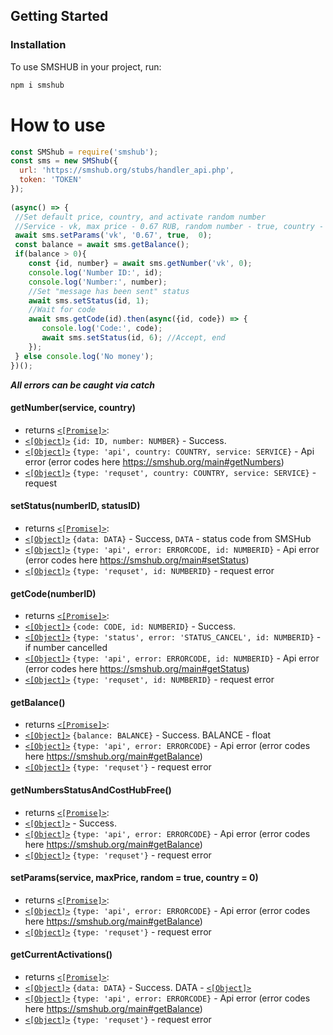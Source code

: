 ## Getting Started

### Installation

To use SMSHUB in your project, run:

```bash
npm i smshub
```

# How to use
```javascript
const SMShub = require('smshub');
const sms = new SMShub({
  url: 'https://smshub.org/stubs/handler_api.php', 
  token: 'TOKEN'
});
 
(async() => {
 //Set default price, country, and activate random number
 //Service - vk, max price - 0.67 RUB, random number - true, country - 0
 await sms.setParams('vk', '0.67', true,  0);
 const balance = await sms.getBalance();
 if(balance > 0){
    const {id, number} = await sms.getNumber('vk', 0);
    console.log('Number ID:', id);
    console.log('Number:', number);
    //Set "message has been sent" status
    await sms.setStatus(id, 1);
    //Wait for code
    await sms.getCode(id).then(async({id, code}) => {
       console.log('Code:', code);
       await sms.setStatus(id, 6); //Accept, end
    });   
 } else console.log('No money');
})();
```
***All errors can be caught via catch***

#### getNumber(service, country)
- returns [`<[Promise]>`](https://developer.mozilla.org/ru/docs/Web/JavaScript/Reference/Global_Objects/Promise): 
 - [`<[Object]>`](https://developer.mozilla.org/ru/docs/Web/JavaScript/Reference/Global_Objects/Object) `{id: ID, number: NUMBER}` - Success.
 - [`<[Object]>`](https://developer.mozilla.org/ru/docs/Web/JavaScript/Reference/Global_Objects/Object) `{type: 'api', country: COUNTRY, service: SERVICE}` - Api error (error codes here https://smshub.org/main#getNumbers)
 - [`<[Object]>`](https://developer.mozilla.org/ru/docs/Web/JavaScript/Reference/Global_Objects/Object) `{type: 'requset', country: COUNTRY, service: SERVICE}` - request 
 
#### setStatus(numberID, statusID)
- returns [`<[Promise]>`](https://developer.mozilla.org/ru/docs/Web/JavaScript/Reference/Global_Objects/Promise): 
 - [`<[Object]>`](https://developer.mozilla.org/ru/docs/Web/JavaScript/Reference/Global_Objects/Object) `{data: DATA}` - Success, `DATA` - status code from SMSHub
 - [`<[Object]>`](https://developer.mozilla.org/ru/docs/Web/JavaScript/Reference/Global_Objects/Object) `{type: 'api', error: ERRORCODE, id: NUMBERID}` - Api error (error codes here https://smshub.org/main#setStatus)
 - [`<[Object]>`](https://developer.mozilla.org/ru/docs/Web/JavaScript/Reference/Global_Objects/Object) `{type: 'requset', id: NUMBERID}` - request error

#### getCode(numberID)
- returns [`<[Promise]>`](https://developer.mozilla.org/ru/docs/Web/JavaScript/Reference/Global_Objects/Promise): 
 - [`<[Object]>`](https://developer.mozilla.org/ru/docs/Web/JavaScript/Reference/Global_Objects/Object) `{code: CODE, id: NUMBERID}` - Success.
 - [`<[Object]>`](https://developer.mozilla.org/ru/docs/Web/JavaScript/Reference/Global_Objects/Object) `{type: 'status', error: 'STATUS_CANCEL', id: NUMBERID}` - if number cancelled
 - [`<[Object]>`](https://developer.mozilla.org/ru/docs/Web/JavaScript/Reference/Global_Objects/Object) `{type: 'api', error: ERRORCODE, id: NUMBERID}` - Api error (error codes here https://smshub.org/main#getStatus)
 - [`<[Object]>`](https://developer.mozilla.org/ru/docs/Web/JavaScript/Reference/Global_Objects/Object) `{type: 'requset', id: NUMBERID}` - request error
 
  
#### getBalance()
- returns [`<[Promise]>`](https://developer.mozilla.org/ru/docs/Web/JavaScript/Reference/Global_Objects/Promise): 
 - [`<[Object]>`](https://developer.mozilla.org/ru/docs/Web/JavaScript/Reference/Global_Objects/Object) `{balance: BALANCE}` - Success. BALANCE - float
 - [`<[Object]>`](https://developer.mozilla.org/ru/docs/Web/JavaScript/Reference/Global_Objects/Object) `{type: 'api', error: ERRORCODE}` - Api error (error codes here https://smshub.org/main#getBalance)
 - [`<[Object]>`](https://developer.mozilla.org/ru/docs/Web/JavaScript/Reference/Global_Objects/Object) `{type: 'requset'}` - request error
 
#### getNumbersStatusAndCostHubFree()
- returns [`<[Promise]>`](https://developer.mozilla.org/ru/docs/Web/JavaScript/Reference/Global_Objects/Promise): 
 - [`<[Object]>`](https://developer.mozilla.org/ru/docs/Web/JavaScript/Reference/Global_Objects/Object) - Success.
 - [`<[Object]>`](https://developer.mozilla.org/ru/docs/Web/JavaScript/Reference/Global_Objects/Object) `{type: 'api', error: ERRORCODE}` - Api error (error codes here https://smshub.org/main#getBalance)
 - [`<[Object]>`](https://developer.mozilla.org/ru/docs/Web/JavaScript/Reference/Global_Objects/Object) `{type: 'requset'}` - request error
 
####  setParams(service, maxPrice, random = true, country = 0) 
- returns [`<[Promise]>`](https://developer.mozilla.org/ru/docs/Web/JavaScript/Reference/Global_Objects/Promise): 
 - [`<[Object]>`](https://developer.mozilla.org/ru/docs/Web/JavaScript/Reference/Global_Objects/Object) `{type: 'api', error: ERRORCODE}` - Api error (error codes here https://smshub.org/main#getBalance)
 - [`<[Object]>`](https://developer.mozilla.org/ru/docs/Web/JavaScript/Reference/Global_Objects/Object) `{type: 'requset'}` - request error
 
 #### getCurrentActivations()
 - returns [`<[Promise]>`](https://developer.mozilla.org/ru/docs/Web/JavaScript/Reference/Global_Objects/Promise): 
  - [`<[Object]>`](https://developer.mozilla.org/ru/docs/Web/JavaScript/Reference/Global_Objects/Object) `{data: DATA}` - Success. DATA - [`<[Object]>`](https://developer.mozilla.org/ru/docs/Web/JavaScript/Reference/Global_Objects/Object)
  - [`<[Object]>`](https://developer.mozilla.org/ru/docs/Web/JavaScript/Reference/Global_Objects/Object) `{type: 'api', error: ERRORCODE}` - Api error (error codes here https://smshub.org/main#getBalance)
  - [`<[Object]>`](https://developer.mozilla.org/ru/docs/Web/JavaScript/Reference/Global_Objects/Object) `{type: 'requset'}` - request error
